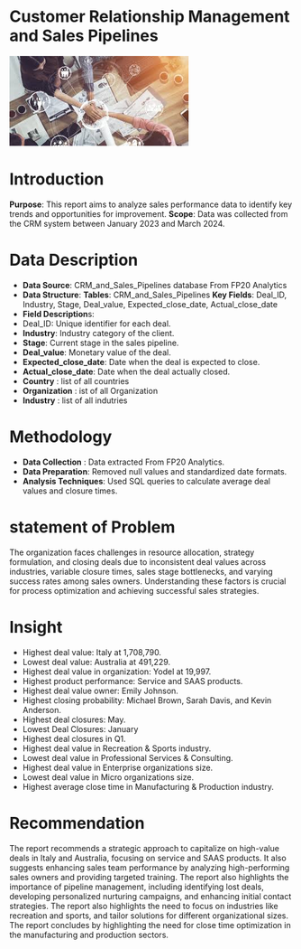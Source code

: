 # Customer Relationship Management and Sales Pipelines
![](images.jpg)
# Introduction

**Purpose**: This report aims to analyze sales performance data to identify key trends and opportunities for improvement.
**Scope**: Data was collected from the CRM system between January 2023 and March 2024.
# Data Description

- **Data Source**: CRM_and_Sales_Pipelines database From FP20 Analytics
- **Data Structure**:
**Tables**: CRM_and_Sales_Pipelines
**Key Fields**: Deal_ID, Industry, Stage, Deal_value, Expected_close_date, Actual_close_date
- **Field Description**s:
- Deal_ID: Unique identifier for each deal.
- **Industry**: Industry category of the client.
- **Stage**: Current stage in the sales pipeline.
- **Deal_value**: Monetary value of the deal.
- **Expected_close_date**: Date when the deal is expected to close.
- **Actual_close_date**: Date when the deal actually closed.
- **Country** : list of all countries
- **Organization** : ist of all Organization
- **Industry** : list of all indutries 

# Methodology

- **Data Collection** : Data extracted From FP20 Analytics.
- **Data Preparation**: Removed null values and standardized date formats.
- **Analysis Techniques**: Used SQL queries to calculate average deal values and closure times.

# statement of Problem
The organization faces challenges in resource allocation, strategy formulation, and closing deals due to inconsistent deal values across industries, variable closure times, sales stage bottlenecks, and varying success rates among sales owners. Understanding these factors is crucial for process optimization and achieving successful sales strategies.

# Insight 
-  Highest deal value: Italy at 1,708,790.
-  Lowest deal value: Australia at 491,229.
-   Highest deal value in organization: Yodel at 19,997.
-    Highest product performance: Service and SAAS products.
-  Highest deal value owner: Emily Johnson.
-  Highest closing probability: Michael Brown, Sarah Davis, and Kevin Anderson.
-   Highest deal closures: May.
-   Lowest Deal Closures: January
-    Highest deal closures in Q1.
- Highest deal value in Recreation & Sports industry.
-  Lowest deal value in Professional Services & Consulting.
-   Highest deal value in Enterprise organizations size.
-    Lowest deal value in Micro organizations size.
- Highest average close time in Manufacturing & Production industry.
# Recommendation 
The report recommends a strategic approach to capitalize on high-value deals in Italy and Australia, focusing on service and SAAS products. It also suggests enhancing sales team performance by analyzing high-performing sales owners and providing targeted training. The report also highlights the importance of pipeline management, including identifying lost deals, developing personalized nurturing campaigns, and enhancing initial contact strategies. The report also highlights the need to focus on industries like recreation and sports, and tailor solutions for different organizational sizes. The report concludes by highlighting the need for close time optimization in the manufacturing and production sectors.

